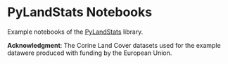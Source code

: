 # PyLandStats Notebooks

Example notebooks of the [PyLandStats](https://github.com/martibosch/pylandstats) library.

**Acknowledgment**: The Corine Land Cover datasets used for the example datawere produced with funding by the European Union.
